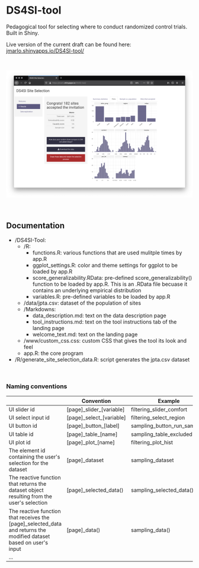 # DS4SI-tool
Pedagogical tool for selecting where to conduct randomized control trials. Built in Shiny.

Live version of the current draft can be found here: [jmarlo.shinyapps.io/DS4SI-tool/](https://jmarlo.shinyapps.io/DS4SI-tool/)

<br>

![](screenshot.png)

<br>

## Documentation

- /DS4SI-Tool:
  - /R:
    - functions.R: various functions that are used mulitple times by app.R
    - ggplot_settings.R: color and theme settings for ggplot to be loaded by app.R
    - score_generalizability.RData: pre-defined score_generalizability() function to be loaded by app.R. This is an .RData file becuase it contains an underlying empirical distribution
    - variables.R: pre-defined variables to be loaded by app.R
  - /data/jpta.csv: dataset of the population of sites
  - /Markdowns:
    - data_description.md: text on the data description page
    - tool_instructions.md: text on the tool instructions tab of the landing page
    - welcome_text.md: text on the landing page
  - /www/custom_css.css: custom CSS that gives the tool its look and feel
  - app.R: the core program
- /R/generate_site_selection_data.R: script generates the jpta.csv dataset

<br>

### Naming conventions

|                                                                                                                     | Convention                | Example                      |
|---------------------------------------------------------------------------------------------------------------------|---------------------------|------------------------------|
| UI slider id                                                                                                        | [page]_slider\_[variable] | filtering_slider_comfort     |
| UI select input id                                                                                                  | [page]_select\_[variable] | filtering_select_region      |
| UI button id                                                                                                        | [page]_button\_[label]    | sampling_button_run_sampling |
| UI table id                                                                                                         | [page]_table\_[name]      | sampling_table_excluded      |
| UI plot id                                                                                                          | [page]_plot\_[name]       | filtering_plot_hist          |
| The element id containing the user's selection for the dataset                                                      | [page]_dataset            | sampling_dataset             |
| The reactive function that returns the dataset object resulting from the user's selection                           | [page]_selected\_data()   | sampling_selected_data()     |
| The reactive function that receives the [page]_selected_data and returns the modified dataset based on user's input | [page]_data()             | sampling_data()              |
| ...                                                                                                                 |                           |                              |